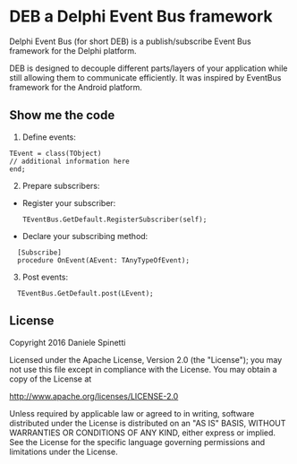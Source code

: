 # DEB a Delphi Event Bus framework
Delphi Event Bus (for short DEB) is a publish/subscribe Event Bus framework for the Delphi platform.

DEB is designed to decouple different parts/layers of your application while still allowing them to communicate efficiently.
It was inspired by EventBus framework for the Android platform.

## Show me the code
1. Define events:
  ```delphi
TEvent = class(TObject)
// additional information here
end;
  ```
2. Prepare subscribers:
 * Register your subscriber:
    ```delphi
    TEventBus.GetDefault.RegisterSubscriber(self);
    ```
 * Declare your subscribing method:
```delphi
  [Subscribe]
  procedure OnEvent(AEvent: TAnyTypeOfEvent);
```
3. Post events:
```delphi
  TEventBus.GetDefault.post(LEvent);
```

## License
  Copyright 2016 Daniele Spinetti

  Licensed under the Apache License, Version 2.0 (the "License");
  you may not use this file except in compliance with the License.
  You may obtain a copy of the License at

  http://www.apache.org/licenses/LICENSE-2.0

  Unless required by applicable law or agreed to in writing, software
  distributed under the License is distributed on an "AS IS" BASIS,
  WITHOUT WARRANTIES OR CONDITIONS OF ANY KIND, either express or implied.
  See the License for the specific language governing permissions and
  limitations under the License.